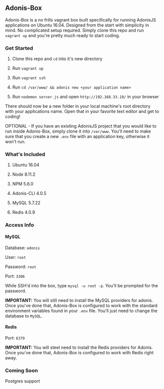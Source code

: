 ## Adonis-Box

Adonis-Box is a no frills vagrant box built specifically for running AdonisJS applications on Ubuntu 16.04.
Designed from the start with simplicity in mind. No complicated setup required.
Simply clone this repo and run `vagrant up` and you're pretty much ready to start coding.

### Get Started

1) Clone this repo and `cd` into it's new directory

2) Run `vagrant up`

3) Run `vagrant ssh`

4) Run `cd /var/www/ && adonis new <your application name>`

5) Run `nodemon server.js` and open `http://192.168.33.10/` in your browser

There should now be a new folder in your local machine's root directory with your applications name. Open that in your favorite text editor and get to coding!

OPTIONAL - If you have an existing AdonisJS project that you would like to run inside Adonis-Box, simply clone it into `/var/www`. You'll need to make sure that you create a new `.env` file with an application key, otherwise it won't run.

### What's Included

1) Ubuntu 16.04

2) Node 8.11.2

3) NPM 5.6.0

4) Adonis-CLI 4.0.5

5) MySQL 5.7.22

6) Redis 4.0.9

### Access Info

#### MySQL
Database: `adonis`

User: `root`

Password: `root`

Port: `3306`

While SSH'd into the box, type `mysql -u root -p`. You'll be prompted for the password.

**IMPORTANT:** 
You will still need to install the MySQL providers for adonis. Once you've done that, Adonis-Box is configured to work with the standard environment variables found in your `.env` file.  You'll just need to change the database to `MySQL`.

#### Redis

Port: `6379`

**IMPORTANT:** 
You will steel need to install the Redis providers for Adonis. Once you've done that, Adonis-Box is configured to work with Redis right away.

### Coming Soon

Postgres support

